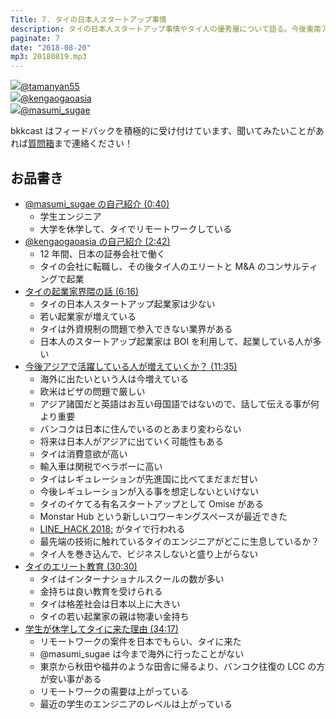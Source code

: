```yaml
---
Title: 7. タイの日本人スタートアップ事情
description: タイの日本人スタートアップ事情やタイ人の優秀層について語る。今後東南アジアに日本人エンジニアが増えていくのか？
paginate: 7
date: "2018-08-20"
mp3: 20180819.mp3
---
```


<div class="presenter-container">
  <div class="presenter-item">
    <a href="https://twitter.com/tamanyan55" target="_blank"><img class="icon" src="https://pbs.twimg.com/profile_images/712212594396778497/BqOVpfAj_400x400.jpg"><span>@tamanyan55</span></a>
  </div>
  <div class="presenter-item">
    <a href="https://twitter.com/kengaogaoasia" target="_blank"><img class="icon" src="https://pbs.twimg.com/profile_images/983336995307962368/rhFQatb0_400x400.jpg"><span>@kengaogaoasia</span></a>
  </div>
  <div class="presenter-item">
    <a href="https://twitter.com/masumi_sugae" target="_blank"><img class="icon" src="https://pbs.twimg.com/profile_images/1014738085945339904/mdMUGlcc_400x400.jpg"><span>@masumi_sugae</span></a>
  </div>
</div>

bkkcast はフィードバックを積極的に受け付けています、聞いてみたいことがあれば<a class="notice" href="https://peing.net/ja/bkkcast" target="_blank">質問箱</a>まで連絡ください！

## お品書き

- <a class="jump" href="#40">@masumi_sugae の自己紹介 (0:40)</a>
  - 学生エンジニア
  - 大学を休学して、タイでリモートワークしている
- <a class="jump" href="#162">@kengaogaoasia の自己紹介 (2:42)</a>
  - 12 年間、日本の証券会社で働く
  - タイの会社に転職し、その後タイ人のエリートと M&A のコンサルティングで起業
- <a class="jump" href="#376">タイの起業家界隈の話 (6:16)</a>
  - タイの日本人スタートアップ起業家は少ない
  - 若い起業家が増えている
  - タイは外資規制の問題で参入できない業界がある
  - 日本人のスタートアップ起業家は BOI を利用して、起業している人が多い
- <a class="jump" href="#695">今後アジアで活躍している人が増えていくか？ (11:35)</a>
  - 海外に出たいという人は今増えている
  - 欧米はビザの問題で厳しい
  - アジア諸国だと英語はお互い母国語ではないので、話して伝える事が何より重要
  - バンコクは日本に住んでいるのとあまり変わらない
  - 将来は日本人がアジアに出ていく可能性もある
  - タイは消費意欲が高い
  - 輸入車は関税でベラボーに高い
  - タイはレギュレーションが先進国に比べてまだまだ甘い
  - 今後レギュレーションが入る事を想定しないといけない
  - タイのイケてる有名スタートアップとして Omise がある
  - Monstar Hub という新しいコワーキングスペースが最近できた
  - [LINE_HACK 2018;](https://hackth.line.me/) がタイで行われる
  - 最先端の技術に触れているタイのエンジニアがどこに生息しているか？
  - タイ人を巻き込んで、ビジネスしないと盛り上がらない
- <a class="jump" href="#1830">タイのエリート教育 (30:30)</a>
  - タイはインターナショナルスクールの数が多い
  - 金持ちは良い教育を受けられる
  - タイは格差社会は日本以上に大きい
  - タイの若い起業家の親は物凄い金持ち
- <a class="jump" href="#2057">学生が休学してタイに来た理由 (34:17)</a>
  - リモートワークの案件を日本でもらい、タイに来た
  - @masumi_sugae は今まで海外に行ったことがない
  - 東京から秋田や福井のような田舎に帰るより、バンコク往復の LCC の方が安い事がある
  - リモートワークの需要は上がっている
  - 最近の学生のエンジニアのレベルは上がっている

